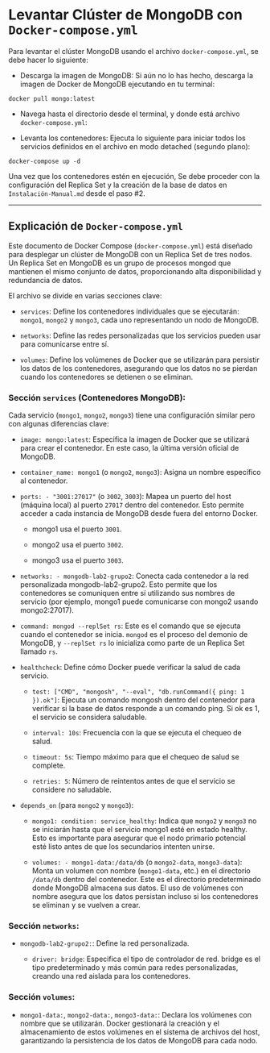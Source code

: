 # Levantar Clúster de MongoDB con `Docker-compose.yml`

Para levantar el clúster MongoDB usando el archivo `docker-compose.yml`, se debe hacer lo siguiente:

- Descarga la imagen de MongoDB: Si aún no lo has hecho, descarga la imagen de Docker de MongoDB ejecutando en tu terminal:

```
docker pull mongo:latest
```

- Navega hasta el directorio desde el terminal, y donde está archivo `docker-compose.yml`:

-  Levanta los contenedores: Ejecuta lo siguiente para iniciar todos los servicios definidos en el archivo en modo detached (segundo plano):

```
docker-compose up -d
```
Una vez que los contenedores estén en ejecución, Se debe proceder con la configuración del Replica Set y la creación de la base de datos en `Instalación-Manual.md` desde el paso #2.

---

## Explicación de `Docker-compose.yml`

Este documento de Docker Compose (`docker-compose.yml`) está diseñado para desplegar un clúster de MongoDB con un Replica Set de tres nodos. Un Replica Set en MongoDB es un grupo de procesos mongod que mantienen el mismo conjunto de datos, proporcionando alta disponibilidad y redundancia de datos.

El archivo se divide en varias secciones clave:

- `services`: Define los contenedores individuales que se ejecutarán: `mongo1`, `mongo2` y `mongo3`, cada uno representando un nodo de MongoDB.

- `networks`: Define las redes personalizadas que los servicios pueden usar para comunicarse entre sí.

- `volumes`: Define los volúmenes de Docker que se utilizarán para persistir los datos de los contenedores, asegurando que los datos no se pierdan cuando los contenedores se detienen o se eliminan.

### Sección `services` (Contenedores MongoDB):

Cada servicio (`mongo1`, `mongo2`, `mongo3`) tiene una configuración similar pero con algunas diferencias clave:

- `image: mongo:latest`: Especifica la imagen de Docker que se utilizará para crear el contenedor. En este caso, la última versión oficial de MongoDB.

- `container_name: mongo1` (o `mongo2`, `mongo3`): Asigna un nombre específico al contenedor.

- `ports: - "3001:27017"` (o `3002`, `3003`): Mapea un puerto del host (máquina local) al puerto `27017` dentro del contenedor. Esto permite acceder a cada instancia de MongoDB desde fuera del entorno Docker.

    - mongo1 usa el puerto `3001`.

    - mongo2 usa el puerto `3002`.

    - mongo3 usa el puerto `3003`.

- `networks: - mongodb-lab2-grupo2`: Conecta cada contenedor a la red personalizada mongodb-lab2-grupo2. Esto permite que los contenedores se comuniquen entre sí utilizando sus nombres de servicio (por ejemplo, mongo1 puede comunicarse con mongo2 usando mongo2:27017).

- `command: mongod --replSet rs`: Este es el comando que se ejecuta cuando el contenedor se inicia. `mongod` es el proceso del demonio de MongoDB, y `--replSet rs` lo inicializa como parte de un Replica Set llamado `rs`. 

- `healthcheck`: Define cómo Docker puede verificar la salud de cada servicio.

    - `test: ["CMD", "mongosh", "--eval", "db.runCommand({ ping: 1 }).ok"]`: Ejecuta un comando mongosh dentro del contenedor para verificar si la base de datos responde a un comando ping. Si ok es 1, el servicio se considera saludable.

    - `interval: 10s`: Frecuencia con la que se ejecuta el chequeo de salud.

    - `timeout: 5s`: Tiempo máximo para que el chequeo de salud se complete.

    - `retries: 5`: Número de reintentos antes de que el servicio se considere no saludable.

- `depends_on` (para `mongo2` y `mongo3`):

    - `mongo1: condition: service_healthy`: Indica que `mongo2` y `mongo3` no se iniciarán hasta que el servicio mongo1 esté en estado healthy. Esto es importante para asegurar que el nodo primario potencial esté listo antes de que los secundarios intenten unirse.

    - `volumes: - mongo1-data:/data/db` (o `mongo2-data`, `mongo3-data`): Monta un volumen con nombre (`mongo1-data`, etc.) en el directorio `/data/db` dentro del contenedor. Este es el directorio predeterminado donde MongoDB almacena sus datos. El uso de volúmenes con nombre asegura que los datos persistan incluso si los contenedores se eliminan y se vuelven a crear.

### Sección `networks`:

- `mongodb-lab2-grupo2:`: Define la red personalizada.

    - `driver: bridge`: Especifica el tipo de controlador de red. bridge es el tipo predeterminado y más común para redes personalizadas, creando una red aislada para los contenedores.

### Sección `volumes`:

- `mongo1-data:`, `mongo2-data:`, `mongo3-data:`: Declara los volúmenes con nombre que se utilizarán. Docker gestionará la creación y el almacenamiento de estos volúmenes en el sistema de archivos del host, garantizando la persistencia de los datos de MongoDB para cada nodo.
